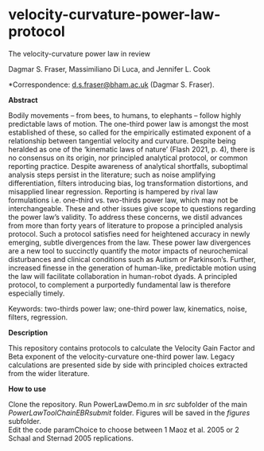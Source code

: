 # velocity-curvature-power-law-protocol

The velocity-curvature power law in review

Dagmar S. Fraser, Massimiliano Di Luca, and Jennifer L. Cook

*Correspondence: d.s.fraser@bham.ac.uk (Dagmar S. Fraser).

**Abstract**

Bodily movements – from bees, to humans, to elephants – follow highly predictable laws of motion. The one-third power law is amongst the most established of these, so called for the empirically estimated exponent of a relationship between tangential velocity and curvature. Despite being heralded as one of the ‘kinematic laws of nature’ (Flash 2021, p. 4), there is no consensus on its origin, nor principled analytical protocol, or common reporting practice. Despite awareness of analytical shortfalls, suboptimal analysis steps persist in the literature; such as noise amplifying differentiation, filters introducing bias, log transformation distortions, and misapplied linear regression. Reporting is hampered by rival law formulations i.e. one-third vs. two-thirds power law, which may not be interchangeable. These and other issues give scope to questions regarding the power law’s validity. To address these concerns, we distil advances from more than forty years of literature to propose a principled analysis protocol. Such a protocol satisfies need for heightened accuracy in newly emerging, subtle divergences from the law. These power law divergences are a new tool to succinctly quantify the motor impacts of neurochemical disturbances and clinical conditions such as Autism or Parkinson’s. Further, increased finesse in the generation of human-like, predictable motion using the law will facilitate collaboration in human-robot dyads. A principled protocol, to complement a purportedly fundamental law is therefore especially timely.

Keywords: two-thirds power law; one-third power law, kinematics, noise, filters, regression.

**Description**

This repository contains protocols to calculate the Velocity Gain Factor and Beta exponent of the velocity-curvature one-third power law.  Legacy calculations are presented side by side with principled choices extracted from the wider literature.

**How to use**

Clone the repository.  Run PowerLawDemo.m in _src_ subfolder of the main _PowerLawToolChainEBRsubmit_ folder.
Figures will be saved in the _figures_ subfolder.  
Edit the code paramChoice to choose between 1 Maoz et al. 2005 or 2 Schaal and Sternad 2005 replications.



